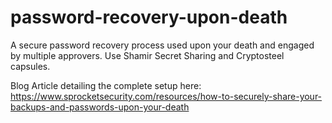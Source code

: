 # password-recovery-upon-death
A secure password recovery process used upon your death and engaged by multiple approvers. Use Shamir Secret Sharing and Cryptosteel capsules.


Blog Article detailing the complete setup here:  
<https://www.sprocketsecurity.com/resources/how-to-securely-share-your-backups-and-passwords-upon-your-death>
